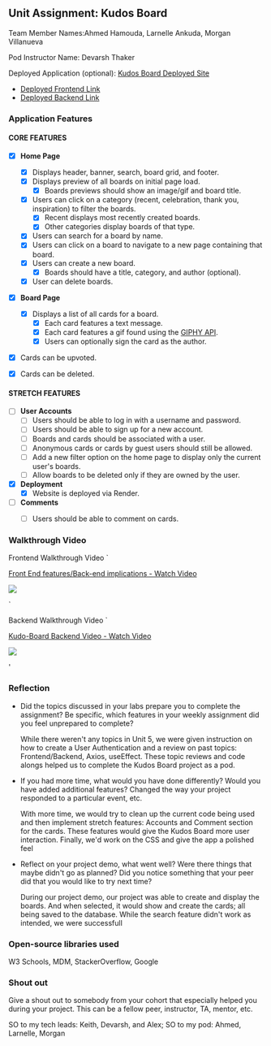 ## Unit Assignment: Kudos Board

Team Member Names:Ahmed Hamouda, Larnelle Ankuda, Morgan Villanueva

Pod Instructor Name: Devarsh Thaker

Deployed Application (optional): [Kudos Board Deployed Site](ADD_LINK_HERE)

* [Deployed Frontend  Link](https://kudos-board-frontend-mjht.onrender.com)
* [Deployed Backend Link](https://kudos-board-sn57.onrender.com)


### Application Features

#### CORE FEATURES

- [X] **Home Page**
  - [X] Displays header, banner, search, board grid, and footer.
  - [X] Displays preview of all boards on initial page load.
    - [X] Boards previews should show an image/gif and board title.
  - [X] Users can click on a category (recent, celebration, thank you, inspiration) to filter the boards.
    - [X] Recent displays most recently created boards.
    - [X] Other categories display boards of that type.
  - [X] Users can search for a board by name.
  - [X] Users can click on a board to navigate to a new page containing that board.
  - [X] Users can create a new board.
    - [X] Boards should have a title, category, and author (optional).
  - [X] User can delete boards.
  
- [X] **Board Page**
  - [X] Displays a list of all cards for a board.
    -  [X] Each card features a text message.
    -  [X] Each card features a gif found using the [GIPHY API](https://developers.giphy.com/docs/api/).
    -  [X] Users can optionally sign the card as the author.  
-   [X] Cards can be upvoted.
-   [X] Cards can be deleted.


#### STRETCH FEATURES


- [ ] **User Accounts**
  - [ ] Users should be able to log in with a username and password.
  - [ ] Users should be able to sign up for a new account.
  - [ ]  Boards and cards should be associated with a user.
    - [ ]  Anonymous cards or cards by guest users should still be allowed.
  - [ ] Add a new filter option on the home page to display only the current user's boards.
  - [ ] Allow boards to be deleted only if they are owned by the user.
- [X] **Deployment**
  - [X] Website is deployed via Render.
- [ ] **Comments**
  - [ ] Users should be able to comment on cards.


### Walkthrough Video
Frontend Walkthrough Video
`<div>
    <a href="https://www.loom.com/share/6b692694c39e4664affff7256b49084f">
      <p>Front End features/Back-end implications - Watch Video</p>
    </a>
    <a href="https://www.loom.com/share/6b692694c39e4664affff7256b49084f">
      <img style="max-width:300px;" src="https://cdn.loom.com/sessions/thumbnails/6b692694c39e4664affff7256b49084f-1720057445324-with-play.gif">
    </a>
  </div>`

Backend Walkthrough Video
`<div>
    <a href="https://www.loom.com/share/86d0f1b350c14cdc84e4aa11377870d5">
      <p>Kudo-Board Backend Video - Watch Video</p>
    </a>
    <a href="https://www.loom.com/share/86d0f1b350c14cdc84e4aa11377870d5">
      <img style="max-width:300px;" src="https://cdn.loom.com/sessions/thumbnails/86d0f1b350c14cdc84e4aa11377870d5-with-play.gif">
    </a>
  </div>'

### Reflection

* Did the topics discussed in your labs prepare you to complete the assignment? Be specific, which features in your weekly assignment did you feel unprepared to complete?

  While there weren't any topics in Unit 5, we were given instruction on how to create a User Authentication and a review on past topics: Frontend/Backend, Axios, useEffect. These topic reviews and code alongs helped us to complete the Kudos Board project as a pod.

* If you had more time, what would you have done differently? Would you have added additional features? Changed the way your project responded to a particular event, etc.
  
  With more time, we would try to clean up the current code being used and then implement stretch features: Accounts and Comment section for the cards. These features would give the Kudos Board more user interaction. Finally, we'd work on the CSS and give the app a polished feel

* Reflect on your project demo, what went well? Were there things that maybe didn't go as planned? Did you notice something that your peer did that you would like to try next time?

  During our project demo, our project was able to create and display the boards. And when selected, it would show and create the cards; all being saved to the database. While the search feature didn't work as intended, we were successfull 

### Open-source libraries used

W3 Schools, MDM, StackerOverflow, Google

### Shout out

Give a shout out to somebody from your cohort that especially helped you during your project. This can be a fellow peer, instructor, TA, mentor, etc.

SO to my tech leads: Keith, Devarsh, and Alex; SO to my pod: Ahmed, Larnelle, Morgan
